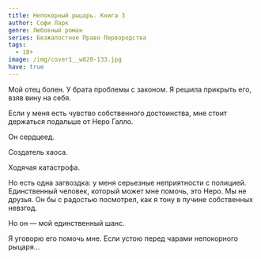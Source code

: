 ```yaml
---
title: Непокорный рыцарь. Книга 3
author: Софи Ларк
genre: Любовный роман
series: Безжалостное Право Первородства
tags:
  - 18+
image: /img/cover1__w820-133.jpg
have: true
---
```

Мой отец болен. У брата проблемы с законом. Я решила прикрыть его, взяв вину на себя.

Если у меня есть чувство собственного достоинства, мне стоит держаться подальше от Неро Галло.

Он сердцеед.

Создатель хаоса.

Ходячая катастрофа.

Но есть одна загвоздка: у меня серьезные неприятности с полицией. Единственный человек, который может мне помочь, это Неро. Мы не друзья. Он бы с радостью посмотрел, как я тону в пучине собственных невзгод.

Но он — мой единственный шанс.

Я уговорю его помочь мне. Если устою перед чарами непокорного рыцаря…